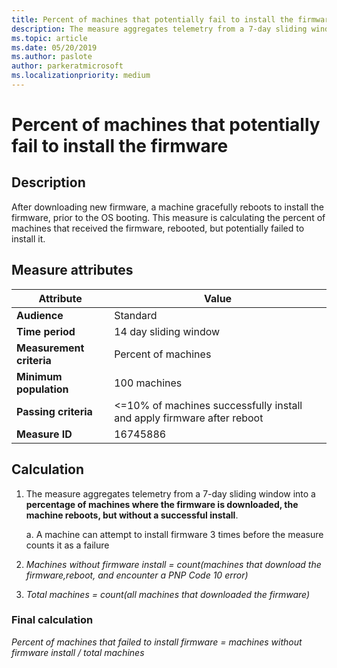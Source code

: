 ```yaml
---
title: Percent of machines that potentially fail to install the firmware
description: The measure aggregates telemetry from a 7-day sliding window into a percentage of machines where the firmware is downloaded, the machine reboots, but without a successful install
ms.topic: article
ms.date: 05/20/2019
ms.author: paslote
author: parkeratmicrosoft
ms.localizationpriority: medium
---
```


# Percent of machines that potentially fail to install the firmware

## Description

After downloading new firmware, a machine gracefully reboots to install the firmware, prior to the OS booting. This measure is calculating the percent of machines that received the firmware, rebooted, but potentially failed to install it.

## Measure attributes

|Attribute|Value|
|----|----|
|**Audience**|Standard|
|**Time period**|14 day sliding window|
|**Measurement criteria**|Percent of machines|
|**Minimum population**|100 machines|
|**Passing criteria**|<=10% of machines successfully install and apply firmware after reboot|
|**Measure ID**|16745886|

## Calculation

1. The measure aggregates telemetry from a 7-day sliding window into a **percentage of machines where the firmware is downloaded, the machine reboots, but without a successful install**.

    a. A machine can attempt to install firmware 3 times before the measure counts it as a failure
2. *Machines without firmware install = count(machines that download the firmware,reboot, and encounter a PNP Code 10 error)*
3. *Total machines = count(all machines that downloaded the firmware)*

### Final calculation

*Percent of machines that failed to install firmware = machines without firmware install / total machines*
